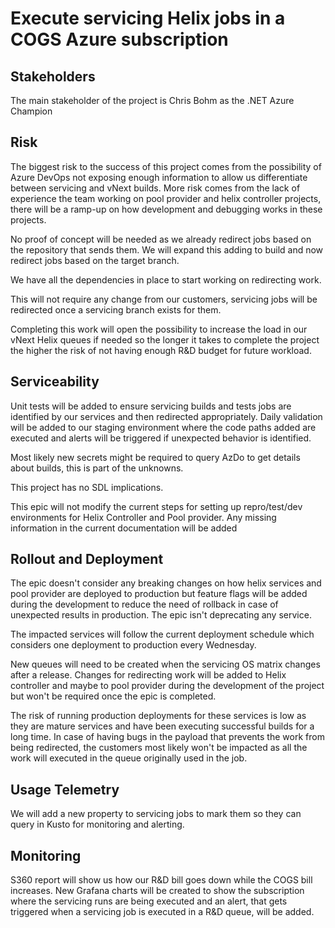 # Execute servicing Helix jobs in a COGS Azure subscription
## Stakeholders
The main stakeholder of the project is Chris Bohm as the .NET Azure Champion
## Risk
The biggest risk to the success of this project comes from the possibility of Azure DevOps not exposing enough information to allow us differentiate between servicing and vNext builds.
More risk comes from the lack of experience the team working on pool provider and helix controller projects, there will be a ramp-up on how development and debugging works in these projects.

No proof of concept will be needed as we already redirect jobs based on the repository that sends them. We will expand this adding to build and now redirect jobs based on the target branch.

We have all the dependencies in place to start working on redirecting work.

This will not require any change from our customers, servicing jobs will be redirected once a servicing branch exists for them.

Completing this work will open the possibility to increase the load in our vNext Helix queues if needed so the longer it takes to complete the project the higher the risk of not having enough R&D budget for future workload.

## Serviceability
Unit tests will be added to ensure servicing builds and tests jobs are identified by our services and then redirected appropriately.
Daily validation will be added to our staging environment where the code paths added are executed and alerts will be triggered if unexpected behavior is identified.

Most likely new secrets might be required to query AzDo to get details about builds, this is part of the unknowns.

This project has no SDL implications.

This epic will not modify the current steps for setting up repro/test/dev environments for Helix Controller and Pool provider. Any missing information in the current documentation will be added
## Rollout and Deployment
The epic doesn't consider any breaking changes on how helix services and pool provider are deployed to production but feature flags will be added during the development to reduce the need of rollback in case of unexpected results in production.
The epic isn't deprecating any service.

The impacted services will follow the current deployment schedule which considers one deployment to production every Wednesday.

New queues will need to be created when the servicing OS matrix changes after a release. 
Changes for redirecting work will be added to Helix controller and maybe to pool provider during the development of the project but won't be required once the epic is completed.

The risk of running production deployments for these services is low as they are mature services and have been executing successful builds for a long time. In case of having bugs in the payload that prevents the work from being redirected, the customers most likely won't be impacted as all the work will executed in the queue originally used in the job.

## Usage Telemetry
We will add a new property to servicing jobs to mark them so they can query in Kusto for monitoring and alerting.

## Monitoring
S360 report will show us how our R&D bill goes down while the COGS bill increases.
New Grafana charts will be created to show the subscription where the servicing runs are being executed and an alert, that gets triggered when a servicing job is executed in a R&D queue, will be added.
